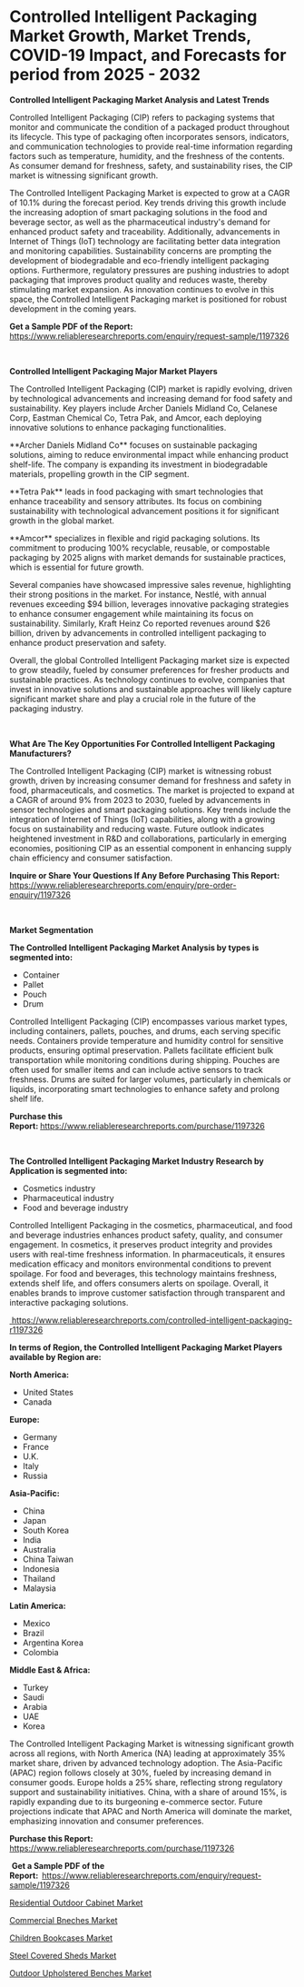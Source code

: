 <p><h1>Controlled Intelligent Packaging Market Growth, Market Trends, COVID-19 Impact, and Forecasts for period from 2025 - 2032</h1></p><p><strong>Controlled Intelligent Packaging Market Analysis and Latest Trends</strong></p>
<p><p>Controlled Intelligent Packaging (CIP) refers to packaging systems that monitor and communicate the condition of a packaged product throughout its lifecycle. This type of packaging often incorporates sensors, indicators, and communication technologies to provide real-time information regarding factors such as temperature, humidity, and the freshness of the contents. As consumer demand for freshness, safety, and sustainability rises, the CIP market is witnessing significant growth.</p><p>The Controlled Intelligent Packaging Market is expected to grow at a CAGR of 10.1% during the forecast period. Key trends driving this growth include the increasing adoption of smart packaging solutions in the food and beverage sector, as well as the pharmaceutical industry's demand for enhanced product safety and traceability. Additionally, advancements in Internet of Things (IoT) technology are facilitating better data integration and monitoring capabilities. Sustainability concerns are prompting the development of biodegradable and eco-friendly intelligent packaging options. Furthermore, regulatory pressures are pushing industries to adopt packaging that improves product quality and reduces waste, thereby stimulating market expansion. As innovation continues to evolve in this space, the Controlled Intelligent Packaging market is positioned for robust development in the coming years.</p></p>
<p><strong>Get a Sample PDF of the Report:&nbsp;</strong> <a href="https://www.reliableresearchreports.com/enquiry/request-sample/1197326?utm_campaign=37&utm_medium=2&utm_source=Github&utm_content=ia&utm_term=09022025&utm_id=controlled-intelligent-packaging">https://www.reliableresearchreports.com/enquiry/request-sample/1197326</a></p>
<p>&nbsp;</p>
<p><strong>Controlled Intelligent Packaging Major Market Players</strong></p>
<p><p>The Controlled Intelligent Packaging (CIP) market is rapidly evolving, driven by technological advancements and increasing demand for food safety and sustainability. Key players include Archer Daniels Midland Co, Celanese Corp, Eastman Chemical Co, Tetra Pak, and Amcor, each deploying innovative solutions to enhance packaging functionalities.</p><p>**Archer Daniels Midland Co** focuses on sustainable packaging solutions, aiming to reduce environmental impact while enhancing product shelf-life. The company is expanding its investment in biodegradable materials, propelling growth in the CIP segment.</p><p>**Tetra Pak** leads in food packaging with smart technologies that enhance traceability and sensory attributes. Its focus on combining sustainability with technological advancement positions it for significant growth in the global market.</p><p>**Amcor** specializes in flexible and rigid packaging solutions. Its commitment to producing 100% recyclable, reusable, or compostable packaging by 2025 aligns with market demands for sustainable practices, which is essential for future growth.</p><p>Several companies have showcased impressive sales revenue, highlighting their strong positions in the market. For instance, Nestlé, with annual revenues exceeding $94 billion, leverages innovative packaging strategies to enhance consumer engagement while maintaining its focus on sustainability. Similarly, Kraft Heinz Co reported revenues around $26 billion, driven by advancements in controlled intelligent packaging to enhance product preservation and safety.</p><p>Overall, the global Controlled Intelligent Packaging market size is expected to grow steadily, fueled by consumer preferences for fresher products and sustainable practices. As technology continues to evolve, companies that invest in innovative solutions and sustainable approaches will likely capture significant market share and play a crucial role in the future of the packaging industry.</p></p>
<p>&nbsp;</p>
<p><strong>What Are The Key Opportunities For Controlled Intelligent Packaging Manufacturers?</strong></p>
<p><p>The Controlled Intelligent Packaging (CIP) market is witnessing robust growth, driven by increasing consumer demand for freshness and safety in food, pharmaceuticals, and cosmetics. The market is projected to expand at a CAGR of around 9% from 2023 to 2030, fueled by advancements in sensor technologies and smart packaging solutions. Key trends include the integration of Internet of Things (IoT) capabilities, along with a growing focus on sustainability and reducing waste. Future outlook indicates heightened investment in R&D and collaborations, particularly in emerging economies, positioning CIP as an essential component in enhancing supply chain efficiency and consumer satisfaction.</p></p>
<p><strong>Inquire or Share Your Questions If Any Before Purchasing This Report:</strong> <a href="https://www.reliableresearchreports.com/enquiry/pre-order-enquiry/1197326?utm_campaign=37&utm_medium=2&utm_source=Github&utm_content=ia&utm_term=09022025&utm_id=controlled-intelligent-packaging">https://www.reliableresearchreports.com/enquiry/pre-order-enquiry/1197326</a></p>
<p>&nbsp;</p>
<p><strong>Market Segmentation</strong></p>
<p><strong>The Controlled Intelligent Packaging Market Analysis by types is segmented into:</strong></p>
<p><ul><li>Container</li><li>Pallet</li><li>Pouch</li><li>Drum</li></ul></p>
<p><p>Controlled Intelligent Packaging (CIP) encompasses various market types, including containers, pallets, pouches, and drums, each serving specific needs. Containers provide temperature and humidity control for sensitive products, ensuring optimal preservation. Pallets facilitate efficient bulk transportation while monitoring conditions during shipping. Pouches are often used for smaller items and can include active sensors to track freshness. Drums are suited for larger volumes, particularly in chemicals or liquids, incorporating smart technologies to enhance safety and prolong shelf life.</p></p>
<p><strong>Purchase this Report:&nbsp;</strong><a href="https://www.reliableresearchreports.com/purchase/1197326?utm_campaign=37&utm_medium=2&utm_source=Github&utm_content=ia&utm_term=09022025&utm_id=controlled-intelligent-packaging">https://www.reliableresearchreports.com/purchase/1197326</a></p>
<p>&nbsp;</p>
<p><strong>The Controlled Intelligent Packaging Market Industry Research by Application is segmented into:</strong></p>
<p><ul><li>Cosmetics industry</li><li>Pharmaceutical industry</li><li>Food and beverage industry</li></ul></p>
<p><p>Controlled Intelligent Packaging in the cosmetics, pharmaceutical, and food and beverage industries enhances product safety, quality, and consumer engagement. In cosmetics, it preserves product integrity and provides users with real-time freshness information. In pharmaceuticals, it ensures medication efficacy and monitors environmental conditions to prevent spoilage. For food and beverages, this technology maintains freshness, extends shelf life, and offers consumers alerts on spoilage. Overall, it enables brands to improve customer satisfaction through transparent and interactive packaging solutions.</p></p>
<p><a href="https://www.reliableresearchreports.com/controlled-intelligent-packaging-r1197326?utm_campaign=37&utm_medium=2&utm_source=Github&utm_content=ia&utm_term=09022025&utm_id=controlled-intelligent-packaging">&nbsp;https://www.reliableresearchreports.com/controlled-intelligent-packaging-r1197326</a></p>
<p><strong>In terms of Region, the Controlled Intelligent Packaging Market Players available by Region are:</strong></p>
<p>
    <p> <strong> North America: </strong>
        <ul>
            <li>United States</li>
            <li>Canada</li>
        </ul>
        </p> 
    <p> <strong> Europe: </strong>
        <ul>
            <li>Germany</li>
            <li>France</li>
            <li>U.K.</li>
            <li>Italy</li>
            <li>Russia</li>
        </ul>
        </p> 
    <p> <strong> Asia-Pacific: </strong>
        <ul>
            <li>China</li>
            <li>Japan</li>
            <li>South Korea</li>
            <li>India</li>
            <li>Australia</li>
            <li>China Taiwan</li>
            <li>Indonesia</li>
            <li>Thailand</li>
            <li>Malaysia</li>
        </ul>
        </p> 
    <p> <strong> Latin America: </strong>
        <ul>
            <li>Mexico</li>
            <li>Brazil</li>
            <li>Argentina Korea</li>
            <li>Colombia</li>
        </ul>
        </p> 
    <p> <strong> Middle East & Africa: </strong>
        <ul>
            <li>Turkey</li>
            <li>Saudi</li>
            <li>Arabia</li>
            <li>UAE</li>
            <li>Korea</li>
        </ul>
    </p>
    </p>
<p><p>The Controlled Intelligent Packaging Market is witnessing significant growth across all regions, with North America (NA) leading at approximately 35% market share, driven by advanced technology adoption. The Asia-Pacific (APAC) region follows closely at 30%, fueled by increasing demand in consumer goods. Europe holds a 25% share, reflecting strong regulatory support and sustainability initiatives. China, with a share of around 15%, is rapidly expanding due to its burgeoning e-commerce sector. Future projections indicate that APAC and North America will dominate the market, emphasizing innovation and consumer preferences.</p></p>
<p><strong>Purchase this Report: </strong><a href="https://www.reliableresearchreports.com/purchase/1197326?utm_campaign=37&utm_medium=2&utm_source=Github&utm_content=ia&utm_term=09022025&utm_id=controlled-intelligent-packaging">https://www.reliableresearchreports.com/purchase/1197326</a></p>
<p>&nbsp;<strong>Get a Sample PDF of the Report:&nbsp;&nbsp;</strong><a href="https://www.reliableresearchreports.com/enquiry/request-sample/1197326?utm_campaign=37&utm_medium=2&utm_source=Github&utm_content=ia&utm_term=09022025&utm_id=controlled-intelligent-packaging">https://www.reliableresearchreports.com/enquiry/request-sample/1197326</a></p>
<p><strong></strong></p>
<p><p><a href="https://github.com/ngozudapshi/Market-Research-Report-List-1/blob/main/residential-outdoor-cabinet-market.md?utm_campaign=37&utm_medium=2&utm_source=Github&utm_content=ia&utm_term=09022025&utm_id=controlled-intelligent-packaging">Residential Outdoor Cabinet Market</a></p><p><a href="https://github.com/namaqbagels64/Market-Research-Report-List-1/blob/main/commercial-bneches-market.md?utm_campaign=37&utm_medium=2&utm_source=Github&utm_content=ia&utm_term=09022025&utm_id=controlled-intelligent-packaging">Commercial Bneches Market</a></p><p><a href="https://github.com/vitrilaoire/Market-Research-Report-List-1/blob/main/children-bookcases-market.md?utm_campaign=37&utm_medium=2&utm_source=Github&utm_content=ia&utm_term=09022025&utm_id=controlled-intelligent-packaging">Children Bookcases Market</a></p><p><a href="https://github.com/scaseiargas/Market-Research-Report-List-1/blob/main/steel-covered-sheds-market.md?utm_campaign=37&utm_medium=2&utm_source=Github&utm_content=ia&utm_term=09022025&utm_id=controlled-intelligent-packaging">Steel Covered Sheds Market</a></p><p><a href="https://github.com/ramraomeyie/Market-Research-Report-List-1/blob/main/outdoor-upholstered-benches-market.md?utm_campaign=37&utm_medium=2&utm_source=Github&utm_content=ia&utm_term=09022025&utm_id=controlled-intelligent-packaging">Outdoor Upholstered Benches Market</a></p></p>
